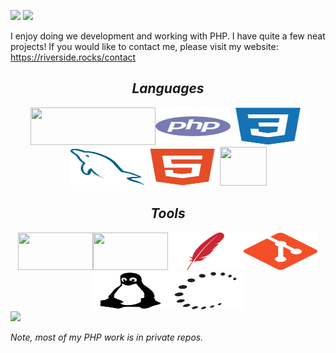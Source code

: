 ![](https://komarev.com/ghpvc/?username=RiversideRocks)
<img src="https://riverside.rocks/assets/serve/production/app/5f9b412f1e11c.png" />

I enjoy doing we development and working with PHP. I have quite a few neat projects! If you would like to contact me, please visit my website:
https://riverside.rocks/contact

<h2 align="center"><i>Languages</i></h2>
<div align="center">
<img src="http://www.baltana.com/file/16376/700x394/16:9/white-background-hq-desktop-wallpaper-16574_1412432241.jpg" height="60px" width="200" /><img src="https://github.com/devicons/devicon/raw/master/icons/php/php-plain.svg" height="60px" width="120px" align=""/><img src="https://github.com/devicons/devicon/raw/master/icons/css3/css3-plain.svg" height="60px" width="120px"/><img src="https://github.com/devicons/devicon/raw/master/icons/mysql/mysql-plain.svg" height="60px" width="120px"/><img src="https://github.com/devicons/devicon/raw/master/icons/html5/html5-plain.svg" height="60px" width="120px"/><img src="https://www.mn.uio.no/geo/english/services/it/help/using-linux/bilder/bash_logo.jpg" height="62px" width="75px"/>
  </div>

<h2 align="center"><i>Tools</i></h2>
<div align="center">
<img src="http://www.baltana.com/file/16376/700x394/16:9/white-background-hq-desktop-wallpaper-16574_1412432241.jpg" height="60px" width="120" /><img src="http://www.baltana.com/file/16376/700x394/16:9/white-background-hq-desktop-wallpaper-16574_1412432241.jpg" height="60px" width="120" /><img src="https://github.com/devicons/devicon/raw/master/icons/apache/apache-plain.svg" height="60px" width="120px"/><img src="https://github.com/devicons/devicon/raw/master/icons/git/git-plain.svg" height="60px" width="120px"/><img src="https://github.com/devicons/devicon/raw/master/icons/linux/linux-plain.svg" height="60px" width="120px"/><img src="https://github.com/devicons/devicon/raw/master/icons/ssh/ssh-original.svg" height="60px" width="120px"/>
</div>
<img src="https://github-readme-stats.vercel.app/api/top-langs/?username=RiversideRocks&layout=compact" />

*Note, most of my PHP work is in private repos.*
